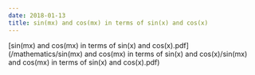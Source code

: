 ```yaml
---
date: 2018-01-13
title: sin(mx) and cos(mx) in terms of sin(x) and cos(x)
---
```


[sin(mx) and cos(mx) in terms of sin(x) and cos(x).pdf](/mathematics/sin(mx) and cos(mx) in terms of sin(x) and cos(x)/sin(mx) and cos(mx) in terms of sin(x) and cos(x).pdf)